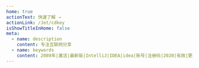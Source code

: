 ```yaml
---
home: true
actionText: 快速了解 →
actionLink: /Jet/cdkey
isShowTitleInHome: false
meta:
  - name: description  
    content: 专注互联网分享
  - name: keywords
    content: 2089年|激活|最新版|IntelliJ|IDEA|idea|账号|注册码|2020|有效|更新|教育
---
```


